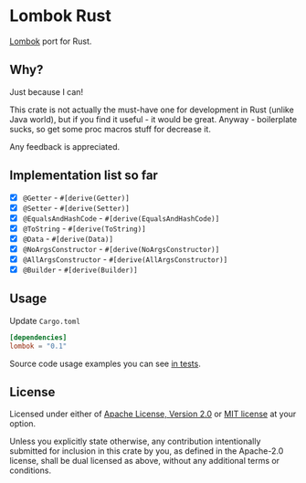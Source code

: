 # Lombok Rust

[Lombok](https://projectlombok.org) port for Rust.

## Why?

Just because I can!

This crate is not actually the must-have one for development in Rust (unlike Java world), but if you find it useful - it
would be great. Anyway - boilerplate sucks, so get some proc macros stuff for decrease it.

Any feedback is appreciated.

## Implementation list so far

- [x] `@Getter` - `#[derive(Getter)]`
- [x] `@Setter` - `#[derive(Setter)]`
- [x] `@EqualsAndHashCode` - `#[derive(EqualsAndHashCode)]`
- [x] `@ToString` - `#[derive(ToString)]`
- [x] `@Data` - `#[derive(Data)]`
- [x] `@NoArgsConstructor` - `#[derive(NoArgsConstructor)]`
- [x] `@AllArgsConstructor` - `#[derive(AllArgsConstructor)]`
- [x] `@Builder` - `#[derive(Builder)]`

## Usage

Update `Cargo.toml`

```toml
[dependencies]
lombok = "0.1"
```

Source code usage examples you can see [in tests](./tests/tests.rs).

## License

Licensed under either of [Apache License, Version 2.0](LICENSE-APACHE.md) or [MIT license](LICENSE-MIT.md) at your
option.

Unless you explicitly state otherwise, any contribution intentionally submitted for inclusion in this crate by you, as
defined in the Apache-2.0 license, shall be dual licensed as above, without any additional terms or conditions.
